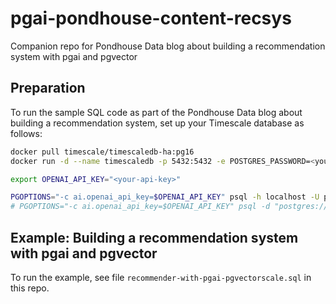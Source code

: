 # pgai-pondhouse-content-recsys

Companion repo for Pondhouse Data blog about building a recommendation system with pgai and pgvector

## Preparation

To run the sample SQL code as part of the Pondhouse Data blog about building
a recommendation system, set up your Timescale database as follows:

```bash
docker pull timescale/timescaledb-ha:pg16
docker run -d --name timescaledb -p 5432:5432 -e POSTGRES_PASSWORD=<your-password> timescale/timescaledb-ha:pg16

export OPENAI_API_KEY="<your-api-key>"

PGOPTIONS="-c ai.openai_api_key=$OPENAI_API_KEY" psql -h localhost -U postgres # if running on your localhost
# PGOPTIONS="-c ai.openai_api_key=$OPENAI_API_KEY" psql -d "postgres://postgres:<password>@<host>:5432" # if running remotely
```

## Example: Building a recommendation system with pgai and pgvector

To run the example, see file `recommender-with-pgai-pgvectorscale.sql` in this repo.
